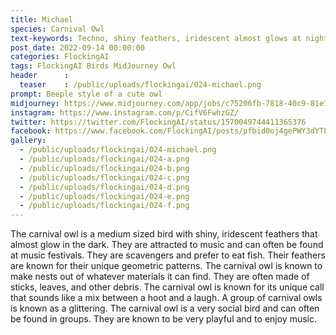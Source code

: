 ```yaml
---
title: Michael
species: Carnival Owl
text-keywords: Techno, shiny feathers, iridescent almost glows at night, attracted to music, often found at music festivals, scavenger,  prefer fishes, geometric feathers
post_date: 2022-09-14 00:00:00
categories: FlockingAI
tags: FlockingAI Birds MidJourney Owl
header      :
  teaser    : /public/uploads/flockingai/024-michael.png
prompt: Beeple style of a cute owl
midjourney: https://www.midjourney.com/app/jobs/c75206fb-7818-40c9-81e7-02377b0ee5d1
instagram: https://www.instagram.com/p/CifV6FwhzGZ/
twitter: https://twitter.com/FlockingAI/status/1570049744411365376
facebook: https://www.facebook.com/FlockingAI/posts/pfbid0oj4gePWY3dYTL2mVFnNwZ5PT9gu17vdga1YhnD4n9MR6nrRjqf7JAJ7eESwZEcLml
gallery: 
  - /public/uploads/flockingai/024-michael.png
  - /public/uploads/flockingai/024-a.png
  - /public/uploads/flockingai/024-b.png
  - /public/uploads/flockingai/024-c.png
  - /public/uploads/flockingai/024-d.png
  - /public/uploads/flockingai/024-e.png
  - /public/uploads/flockingai/024-f.png
---
```


The carnival owl is a medium sized bird with shiny, iridescent feathers that almost glow in the dark. They are attracted to music and can often be found at music festivals. They are scavengers and prefer to eat fish. Their feathers are known for their unique geometric patterns. The carnival owl is known to make nests out of whatever materials it can find. They are often made of sticks, leaves, and other debris. The carnival owl is known for its unique call that sounds like a mix between a hoot and a laugh. A group of carnival owls is known as a glittering. The carnival owl is a very social bird and can often be found in groups. They are known to be very playful and to enjoy music.
